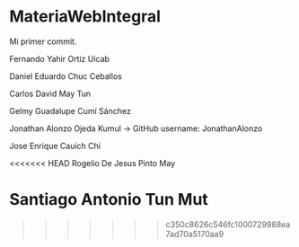 # MateriaWebIntegral

Mi primer commit.

Fernando Yahir Ortiz Uicab

Daniel Eduardo Chuc Ceballos

Carlos David May Tun

Gelmy Guadalupe Cumí Sánchez

Jonathan Alonzo Ojeda Kumul -> GitHub username: JonathanAlonzo

Jose Enrique Cauich Chi

<<<<<<< HEAD
Rogelio De Jesus Pinto May

Santiago Antonio Tun Mut
=======

>>>>>>> c350c8626c546fc1000729988ea7ad70a5170aa9

